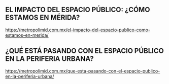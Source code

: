 ## EL IMPACTO DEL ESPACIO PÚBLICO: ¿CÓMO ESTAMOS EN MÉRIDA?
https://metropolimid.com.mx/el-impacto-del-espacio-publico-como-estamos-en-merida/

## ¿QUÉ ESTÁ PASANDO CON EL ESPACIO PÚBLICO EN LA PERIFERIA URBANA?
https://metropolimid.com.mx/que-esta-pasando-con-el-espacio-publico-en-la-periferia-urbana/
